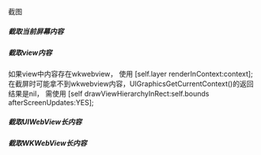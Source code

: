 截图

##### 截取当前屏幕内容

##### 截取view内容
如果view中内容存在wkwebview，
使用 [self.layer renderInContext:context]; 在截屏时可能拿不到wkwebview内容，UIGraphicsGetCurrentContext()的返回结果是nil，
需使用 [self drawViewHierarchyInRect:self.bounds afterScreenUpdates:YES];

##### 截取UIWebView长内容

##### 截取WKWebView长内容



